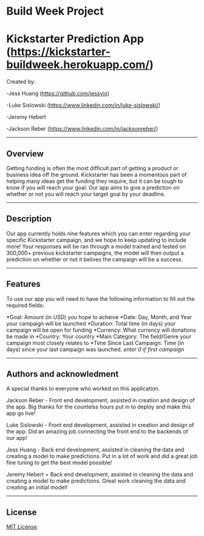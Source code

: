 # Build Week Project
# Kickstarter Prediction App (https://kickstarter-buildweek.herokuapp.com/)

Created by: 

-Jess Huang (https://github.com/jessyio)

-Luke Sislowski (https://www.linkedin.com/in/luke-sislowski/)

-Jeremy Hebert

-Jackson Reber (https://www.linkedin.com/in/jacksonreber/)

---

## Overview

Getting funding is often the most difficult part of getting a product or business idea off the ground. Kickstarter has been a momentous part of helping many ideas get the funding they require, but it can be tough to know if you will reach your goal. Our app aims to give a prediction on whether or not you will reach your target goal by your deadline. 

---

## Description

Our app currently holds nine features which you can enter regarding your specific Kickstarter campaign, and we hope to keep updating to include more! Your responses will be ran through a model trained and tested on 300,000+ previous kickstarter campaigns, the model will then output a prediction on whether or not it belives the campaign will be a success.

---

## Features

To use our app you will need to have the following information to fill out the required fields:

*Goal: Amount (in USD) you hope to acheive
*Date: Day, Month, and Year your campaign will be launched
*Duration: Total time (in days) your campaign will be open for funding
*Currency: What currency will donations be made in
*Country: Your country
*Main Category: The field/Genre your campaign most closely relates to
*Time Since Last Campaign: Time (in days) since your last campaign was launched. _enter 0 if first campaign_

---

## Authors and acknowledment

A special thanks to everyone who worked on this application.

Jackson Reber - Front end development, assisted in creation and design of the app. Big thanks for the countelss hours put in to deploy and make this app go live!

Luke Sislowski - Front end development, assisted in creation and design of the app. Did an amazing job connecting the front end to the backends of our app!

Jess Huang - Back end development, assisted in cleaning the data and creating a model to make predictions. Put in a lot of work and did a great job fine tuning to get the best model possible!

Jeremy Hebert = Back end development, assisted in cleaning the data and creating a model to make predictions. Great work cleaning the data and creating an initial model!

---

## License

[MIT License](LICENSE).
